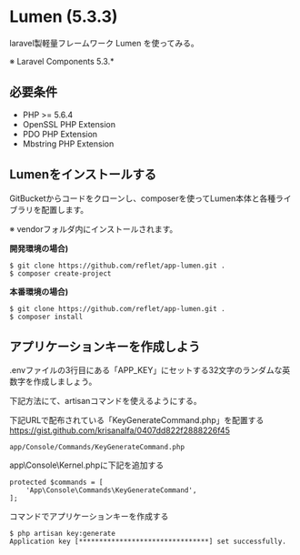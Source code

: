 # Lumen (5.3.3)
laravel製軽量フレームワーク Lumen を使ってみる。

※ Laravel Components 5.3.*

## 必要条件

* PHP >= 5.6.4
* OpenSSL PHP Extension
* PDO PHP Extension
* Mbstring PHP Extension

## Lumenをインストールする

GitBucketからコードをクローンし、composerを使ってLumen本体と各種ライブラリを配置します。

※ vendorフォルダ内にインストールされます。

**開発環境の場合)**
```
$ git clone https://github.com/reflet/app-lumen.git .
$ composer create-project
```

**本番環境の場合)**
```
$ git clone https://github.com/reflet/app-lumen.git .
$ composer install
```

## アプリケーションキーを作成しよう

.envファイルの3行目にある「APP_KEY」にセットする32文字のランダムな英数字を作成しましょう。

下記方法にて、artisanコマンドを使えるようにする。

下記URLで配布されている「KeyGenerateCommand.php」を配置する
https://gist.github.com/krisanalfa/0407dd822f2888226f45
```
app/Console/Commands/KeyGenerateCommand.php
```

app\Console\Kernel.phpに下記を追加する
```
protected $commands = [
    'App\Console\Commands\KeyGenerateCommand',
];
```

コマンドでアプリケーションキーを作成する
```
$ php artisan key:generate
Application key [********************************] set successfully.
```

